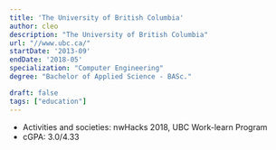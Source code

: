 ```yaml
---
title: 'The University of British Columbia'
author: cleo
description: "The University of British Columbia"
url: "//www.ubc.ca/"
startDate: '2013-09'
endDate: '2018-05'
specialization: "Computer Engineering"
degree: "Bachelor of Applied Science - BASc."

draft: false
tags: ["education"]
---
```

- Activities and societies: nwHacks 2018, UBC Work-learn Program
- cGPA: 3.0/4.33